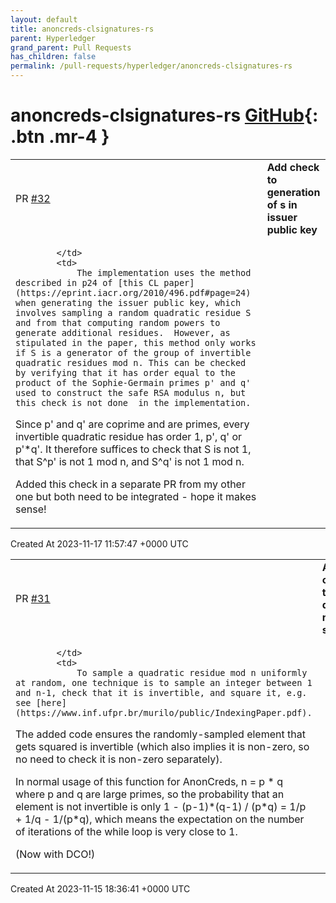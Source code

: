 ```yaml
---
layout: default
title: anoncreds-clsignatures-rs
parent: Hyperledger
grand_parent: Pull Requests
has_children: false
permalink: /pull-requests/hyperledger/anoncreds-clsignatures-rs
---
```


# anoncreds-clsignatures-rs <span class="fs-3 right-align">[GitHub](https://github.com/hyperledger/anoncreds-clsignatures-rs){: .btn .mr-4 }</span>


<div>
    <table>
        <tr>
            <td>
                PR <a href="https://github.com/hyperledger/anoncreds-clsignatures-rs/pull/32" class=".btn">#32</a>
            </td>
            <td>
                <b>
                    Add check to generation of s in issuer public key
                </b>
            </td>
        </tr>
        <tr>
            <td>
                
            </td>
            <td>
                The implementation uses the method described in p24 of [this CL paper](https://eprint.iacr.org/2010/496.pdf#page=24) when generating the issuer public key, which involves sampling a random quadratic residue S and from that computing random powers to generate additional residues.  However, as stipulated in the paper, this method only works if S is a generator of the group of invertible quadratic residues mod n. This can be checked by verifying that it has order equal to the product of the Sophie-Germain primes p' and q' used to construct the safe RSA modulus n, but this check is not done  in the implementation.

Since p' and q' are coprime and are primes, every invertible quadratic residue has order 1, p', q' or p'\*q'.  It therefore suffices to check that S is not 1, that S^p' is not 1 mod n, and S^q' is not 1 mod n.

Added this check in a separate PR from my other one but both need to be integrated - hope it makes sense!
            </td>
        </tr>
    </table>
    <div class="right-align">
        Created At 2023-11-17 11:57:47 +0000 UTC
    </div>
</div>

<div>
    <table>
        <tr>
            <td>
                PR <a href="https://github.com/hyperledger/anoncreds-clsignatures-rs/pull/31" class=".btn">#31</a>
            </td>
            <td>
                <b>
                    Add checks to quadratic residue sampling
                </b>
            </td>
        </tr>
        <tr>
            <td>
                
            </td>
            <td>
                To sample a quadratic residue mod n uniformly at random, one technique is to sample an integer between 1 and n-1, check that it is invertible, and square it, e.g. see [here](https://www.inf.ufpr.br/murilo/public/IndexingPaper.pdf).

The added code ensures the randomly-sampled element that gets squared is invertible (which also implies it is non-zero, so no need to check it is non-zero separately).

In normal usage of this function for AnonCreds, n = p \* q where p and q are large primes, so the probability that an element is not invertible is only 1 - (p-1)\*(q-1) / (p\*q) = 1/p + 1/q - 1/(p\*q), which means the expectation on the number of iterations of the while loop is very close to 1.

(Now with DCO!)
            </td>
        </tr>
    </table>
    <div class="right-align">
        Created At 2023-11-15 18:36:41 +0000 UTC
    </div>
</div>

